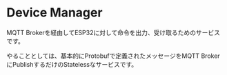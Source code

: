 # Device Manager

MQTT Brokerを経由してESP32に対して命令を出力、受け取るためのサービスです。

やることとしては、基本的にProtobufで定義されたメッセージをMQTT BrokerにPublishするだけのStatelessなサービスです。